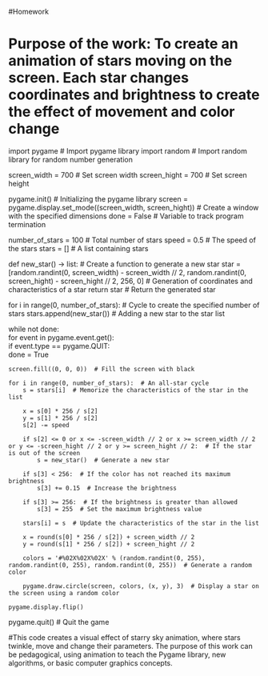 #Homework
# Purpose of the work: To create an animation of stars moving on the screen. Each star changes coordinates and brightness to create the effect of movement and color change

import pygame  # Import pygame library
import random  # Import random library for random number generation

screen_width = 700  # Set screen width
screen_hight = 700  # Set screen height

pygame.init()  # Initializing the pygame library
screen = pygame.display.set_mode((screen_width, screen_hight))  # Create a window with the specified dimensions
done = False  # Variable to track program termination

number_of_stars = 100  # Total number of stars
speed = 0.5  # The speed of the stars
stars = []  # A list containing stars 

def new_star() -> list:  # Create a function to generate a new star
    star = [random.randint(0, screen_width) - screen_width // 2, random.randint(0, screen_hight) - screen_hight // 2, 256, 0]  # Generation of coordinates and characteristics of a star
    return star  # Return the generated star

for i in range(0, number_of_stars):  # Cycle to create the specified number of stars
    stars.append(new_star())  # Adding a new star to the star list

while not done:  
    for event in pygame.event.get():  
        if event.type == pygame.QUIT:  
            done = True  

    screen.fill((0, 0, 0))  # Fill the screen with black

    for i in range(0, number_of_stars):  # An all-star cycle
        s = stars[i]  # Memorize the characteristics of the star in the list

        x = s[0] * 256 / s[2] 
        y = s[1] * 256 / s[2] 
        s[2] -= speed  

        if s[2] <= 0 or x <= -screen_width // 2 or x >= screen_width // 2 or y <= -screen_hight // 2 or y >= screen_hight // 2:  # If the star is out of the screen
            s = new_star()  # Generate a new star

        if s[3] < 256:  # If the color has not reached its maximum brightness
            s[3] += 0.15  # Increase the brightness

        if s[3] >= 256:  # If the brightness is greater than allowed
            s[3] = 255  # Set the maximum brightness value

        stars[i] = s  # Update the characteristics of the star in the list

        x = round(s[0] * 256 / s[2]) + screen_width // 2  
        y = round(s[1] * 256 / s[2]) + screen_hight // 2 
        
        colors = '#%02X%02X%02X' % (random.randint(0, 255), random.randint(0, 255), random.randint(0, 255))  # Generate a random color

        pygame.draw.circle(screen, colors, (x, y), 3)  # Display a star on the screen using a random color

    pygame.display.flip()  
pygame.quit() # Quit the game

#This code creates a visual effect of starry sky animation, where stars twinkle, move and change their parameters. The purpose of this work can be pedagogical, using animation to teach the Pygame library, new algorithms, or basic computer graphics concepts.




